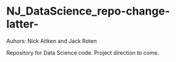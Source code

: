 # NJ_DataScience_repo-change-latter-
Auhors: Nick Aitken and Jack Roten

Repository for Data Science code. Project direction to come.
